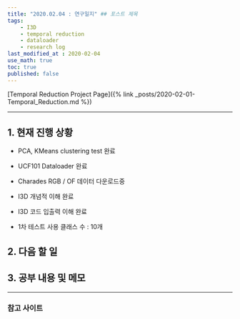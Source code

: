 ```yaml
---
title: "2020.02.04 : 연구일지" ## 포스트 제목
tags:
    - I3D
    - temporal reduction
    - dataloader
    - research log
last_modified_at : 2020-02-04
use_math: true
toc: true
published: false
---
```



[Temporal Reduction Project Page]({% link _posts/2020-02-01-Temporal_Reduction.md %})

<hr>

## 1. 현재 진행 상황

- PCA, KMeans clustering test 완료
- UCF101 Dataloader 완료
- Charades RGB / OF 데이터 다운로드중
- I3D 개념적 이해 완료
- I3D 코드 입출력 이해 완료

- 1차 테스트 사용 클래스 수 : 10개

## 2. 다음 할 일


## 3. 공부 내용 및 메모


<hr>

### 참고 사이트
